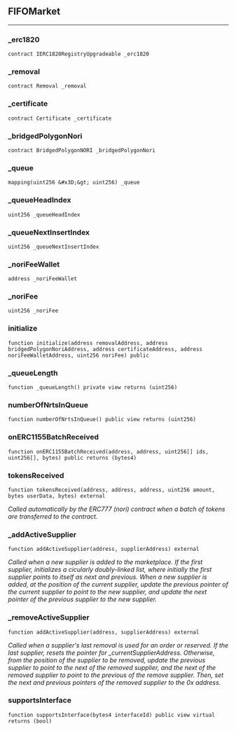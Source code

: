 ## FIFOMarket

---

### \_erc1820

```solidity
contract IERC1820RegistryUpgradeable _erc1820
```

### \_removal

```solidity
contract Removal _removal
```

### \_certificate

```solidity
contract Certificate _certificate
```

### \_bridgedPolygonNori

```solidity
contract BridgedPolygonNORI _bridgedPolygonNori
```

### \_queue

```solidity
mapping(uint256 &#x3D;&gt; uint256) _queue
```

### \_queueHeadIndex

```solidity
uint256 _queueHeadIndex
```

### \_queueNextInsertIndex

```solidity
uint256 _queueNextInsertIndex
```

### \_noriFeeWallet

```solidity
address _noriFeeWallet
```

### \_noriFee

```solidity
uint256 _noriFee
```

### initialize

```solidity
function initialize(address removalAddress, address bridgedPolygonNoriAddress, address certificateAddress, address noriFeeWalletAddress, uint256 noriFee) public
```

### \_queueLength

```solidity
function _queueLength() private view returns (uint256)
```

### numberOfNrtsInQueue

```solidity
function numberOfNrtsInQueue() public view returns (uint256)
```

### onERC1155BatchReceived

```solidity
function onERC1155BatchReceived(address, address, uint256[] ids, uint256[], bytes) public returns (bytes4)
```

### tokensReceived

```solidity
function tokensReceived(address, address, address, uint256 amount, bytes userData, bytes) external
```

_Called automatically by the ERC777 (nori) contract when a batch of tokens are transferred to the contract._

### \_addActiveSupplier

```solidity
function addActiveSupplier(address, supplierAddress) external
```

_Called when a new supplier is added to the marketplace. If the first supplier, initializes a cicularly doubly-linked list, where initially the first supplier points to itself as next and previous. When a new supplier is added, at the position of the current supplier, update the previous pointer of the current supplier to point to the new supplier, and update the next pointer of the previous supplier to the new supplier._

### \_removeActiveSupplier

```solidity
function addActiveSupplier(address, supplierAddress) external
```

_Called when a supplier's last removal is used for an order or reserved. If the last supplier, resets the pointer for \_currentSupplierAddress. Otherwise, from the position of the supplier to be removed, update the previous supplier to point to the next of the removed supplier, and the next of the removed supplier to point to the previous of the remove supplier. Then, set the next and previous pointers of the removed supplier to the 0x address._

### supportsInterface

```solidity
function supportsInterface(bytes4 interfaceId) public view virtual returns (bool)
```
